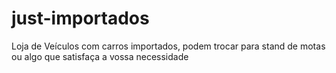 # just-importados
Loja de Veículos com carros importados, podem trocar para stand de motas ou algo que satisfaça a vossa necessidade
